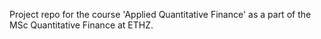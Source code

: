 Project repo for the course 'Applied Quantitative Finance' as a part of the MSc Quantitative Finance at ETHZ.
